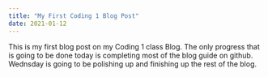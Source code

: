 ```yaml
---
title: "My First Coding 1 Blog Post"
date: 2021-01-12
---
```

This is my first blog post on my Coding 1 class Blog. The only progress that is going to be done today is completing most of the blog guide on github. 
Wednsday is going to be polishing up and finishing up the rest of the blog.
